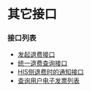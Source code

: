 # 其它接口

### 接口列表
* [发起退费接口](outside/other/refund_apply.md)
* [统一退费查询接口](outside/other/refund_query.md)
* [HIS侧退费时的通知接口](outside/other/refund_sync.md)
* [查询用户电子发票列表](outside/other/invono_list.md)